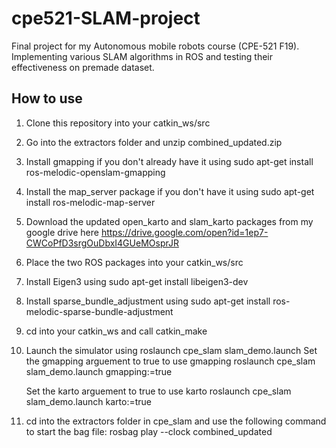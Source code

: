# cpe521-SLAM-project
Final project for my Autonomous mobile robots course (CPE-521 F19). Implementing various SLAM algorithms in ROS and testing their effectiveness on premade dataset.

## How to use 
1. Clone this repository into your catkin_ws/src
2. Go into the extractors folder and unzip combined_updated.zip
3. Install gmapping if you don't already have it using sudo apt-get install ros-melodic-openslam-gmapping
4. Install the map_server package if you don't have it using sudo apt-get install ros-melodic-map-server
5.  Download the updated open_karto and slam_karto packages from my google drive here https://drive.google.com/open?id=1ep7-CWCoPfD3srgOuDbxI4GUeMOsprJR
6. Place the two ROS packages into your catkin_ws/src
7. Install Eigen3 using sudo apt-get install libeigen3-dev
8. Install sparse_bundle_adjustment using sudo apt-get install ros-melodic-sparse-bundle-adjustment
9. cd into your catkin_ws and call catkin_make
10. Launch the simulator using roslaunch cpe_slam slam_demo.launch 
    Set the gmapping arguement to true to use gmapping
    roslaunch cpe_slam slam_demo.launch gmapping:=true

    
    Set the karto arguement to true to use karto
    roslaunch cpe_slam slam_demo.launch karto:=true

11. cd into the extractors folder in cpe_slam and use the following command to start the bag file:
    rosbag play --clock combined_updated
